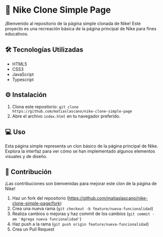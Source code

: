 # 🌟 Nike Clone Simple Page

¡Bienvenido al repositorio de la página simple clonada de Nike! Este proyecto es una recreación básica de la página principal de Nike para fines educativos.

## 🛠 Tecnologías Utilizadas

- HTML5
- CSS3
- JavaScript
- Typescript

## ⚙️ Instalación

1. Clona este repositorio: `git clone https://github.com/matiaslascano/nike-clone-simple-page`
2. Abre el archivo `index.html` en tu navegador preferido.

## 💻 Uso

Esta página simple representa un clon básico de la página principal de Nike. Explora la interfaz para ver cómo se han implementado algunos elementos visuales y de diseño.

## 🤝 Contribución

¡Las contribuciones son bienvenidas para mejorar este clon de la página de Nike!

1. Haz un fork del repositorio (https://github.com/matiaslascano/nike-clone-simple-page/fork)
2. Crea una nueva rama (`git checkout -b feature/nueva-funcionalidad`)
3. Realiza cambios o mejoras y haz commit de los cambios (`git commit -am 'Agrega nueva funcionalidad'`)
4. Haz push a la rama (`git push origin feature/nueva-funcionalidad`)
5. Crea un Pull Request


